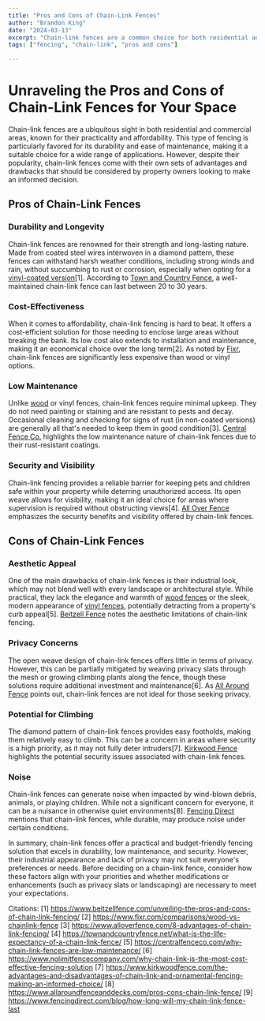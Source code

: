```yaml
---
title: "Pros and Cons of Chain-Link Fences"
author: "Brandon King"
date: "2024-03-13"
excerpt: "Chain-link fences are a common choice for both residential and commercial properties. Discover their benefits and drawbacks."
tags: ["fencing", "chain-link", "pros and cons"]

---
```

# Unraveling the Pros and Cons of Chain-Link Fences for Your Space

Chain-link fences are a ubiquitous sight in both residential and commercial areas, known for their practicality and affordability. This type of fencing is particularly favored for its durability and ease of maintenance, making it a suitable choice for a wide range of applications. However, despite their popularity, chain-link fences come with their own sets of advantages and drawbacks that should be considered by property owners looking to make an informed decision.

## Pros of Chain-Link Fences

### Durability and Longevity

Chain-link fences are renowned for their strength and long-lasting nature. Made from coated steel wires interwoven in a diamond pattern, these fences can withstand harsh weather conditions, including strong winds and rain, without succumbing to rust or corrosion, especially when opting for a [vinyl-coated version](https://greenviewsolutions.net/vinyl-fences)[1]. According to [Town and Country Fence](https://townandcountryfence.net/what-is-the-life-expectancy-of-a-chain-link-fence/), a well-maintained chain-link fence can last between 20 to 30 years.

### Cost-Effectiveness

When it comes to affordability, chain-link fencing is hard to beat. It offers a cost-efficient solution for those needing to enclose large areas without breaking the bank. Its low cost also extends to installation and maintenance, making it an economical choice over the long term[2]. As noted by [Fixr](https://www.fixr.com/comparisons/wood-vs-chainlink-fence), chain-link fences are significantly less expensive than wood or vinyl options.

### Low Maintenance

Unlike [wood](https://greenviewsolutions.net/wood-fences) or vinyl fences, chain-link fences require minimal upkeep. They do not need painting or staining and are resistant to pests and decay. Occasional cleaning and checking for signs of rust (in non-coated versions) are generally all that's needed to keep them in good condition[3]. [Central Fence Co.](https://centralfenceco.com/why-chain-link-fences-are-low-maintenance/) highlights the low maintenance nature of chain-link fences due to their rust-resistant coatings.

### Security and Visibility

Chain-link fencing provides a reliable barrier for keeping pets and children safe within your property while deterring unauthorized access. Its open weave allows for visibility, making it an ideal choice for areas where supervision is required without obstructing views[4]. [All Over Fence](https://www.alloverfence.com/8-advantages-of-chain-link-fencing/) emphasizes the security benefits and visibility offered by chain-link fences.

## Cons of Chain-Link Fences

### Aesthetic Appeal

One of the main drawbacks of chain-link fences is their industrial look, which may not blend well with every landscape or architectural style. While practical, they lack the elegance and warmth of [wood fences](https://greenviewsolutions.net/wood-fences) or the sleek, modern appearance of [vinyl fences](https://greenviewsolutions.net/vinyl-fences), potentially detracting from a property's curb appeal[5]. [Beitzell Fence](https://www.beitzellfence.com/unveiling-the-pros-and-cons-of-chain-link-fencing/) notes the aesthetic limitations of chain-link fencing.

### Privacy Concerns

The open weave design of chain-link fences offers little in terms of privacy. However, this can be partially mitigated by weaving privacy slats through the mesh or growing climbing plants along the fence, though these solutions require additional investment and maintenance[6]. As [All Around Fence](https://www.allaroundfenceanddecks.com/pros-cons-chain-link-fence/) points out, chain-link fences are not ideal for those seeking privacy.

### Potential for Climbing

The diamond pattern of chain-link fences provides easy footholds, making them relatively easy to climb. This can be a concern in areas where security is a high priority, as it may not fully deter intruders[7]. [Kirkwood Fence](https://www.kirkwoodfence.com/the-advantages-and-disadvantages-of-chain-link-and-ornamental-fencing-making-an-informed-choice/) highlights the potential security issues associated with chain-link fences.

### Noise

Chain-link fences can generate noise when impacted by wind-blown debris, animals, or playing children. While not a significant concern for everyone, it can be a nuisance in otherwise quiet environments[8]. [Fencing Direct](https://www.fencingdirect.com/blog/how-long-will-my-chain-link-fence-last) mentions that chain-link fences, while durable, may produce noise under certain conditions.

In summary, chain-link fences offer a practical and budget-friendly fencing solution that excels in durability, low maintenance, and security. However, their industrial appearance and lack of privacy may not suit everyone's preferences or needs. Before deciding on a chain-link fence, consider how these factors align with your priorities and whether modifications or enhancements (such as privacy slats or landscaping) are necessary to meet your expectations.

Citations:
[1] https://www.beitzellfence.com/unveiling-the-pros-and-cons-of-chain-link-fencing/
[2] https://www.fixr.com/comparisons/wood-vs-chainlink-fence
[3] https://www.alloverfence.com/8-advantages-of-chain-link-fencing/
[4] https://townandcountryfence.net/what-is-the-life-expectancy-of-a-chain-link-fence/
[5] https://centralfenceco.com/why-chain-link-fences-are-low-maintenance/
[6] https://www.nolimitfencecompany.com/why-chain-link-is-the-most-cost-effective-fencing-solution
[7] https://www.kirkwoodfence.com/the-advantages-and-disadvantages-of-chain-link-and-ornamental-fencing-making-an-informed-choice/
[8] https://www.allaroundfenceanddecks.com/pros-cons-chain-link-fence/
[9] https://www.fencingdirect.com/blog/how-long-will-my-chain-link-fence-last
